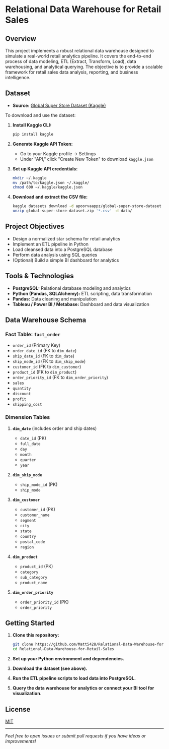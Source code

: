 # Relational Data Warehouse for Retail Sales

## Overview
This project implements a robust relational data warehouse designed to simulate a real-world retail analytics pipeline. It covers the end-to-end process of data modeling, ETL (Extract, Transform, Load), data warehousing, and analytical querying. The objective is to provide a scalable framework for retail sales data analysis, reporting, and business intelligence.

## Dataset

- **Source:** [Global Super Store Dataset (Kaggle)](https://www.kaggle.com/datasets/apoorvaappz/global-super-store-dataset)

To download and use the dataset:

1. **Install Kaggle CLI:**
   ```bash
   pip install kaggle
   ```
2. **Generate Kaggle API Token:**
   - Go to your Kaggle profile → Settings
   - Under "API," click "Create New Token" to download `kaggle.json`

3. **Set up Kaggle API credentials:**
   ```bash
   mkdir ~/.kaggle
   mv /path/to/kaggle.json ~/.kaggle/
   chmod 600 ~/.kaggle/kaggle.json
   ```

4. **Download and extract the CSV file:**
   ```bash
   kaggle datasets download -d apoorvaappz/global-super-store-dataset
   unzip global-super-store-dataset.zip '*.csv' -d data/
   ```

## Project Objectives

- Design a normalized star schema for retail analytics
- Implement an ETL pipeline in Python
- Load cleansed data into a PostgreSQL database
- Perform data analysis using SQL queries
- (Optional) Build a simple BI dashboard for analytics

## Tools & Technologies

- **PostgreSQL:** Relational database modeling and analytics
- **Python (Pandas, SQLAlchemy):** ETL scripting, data transformation
- **Pandas:** Data cleaning and manipulation
- **Tableau / Power BI / Metabase:** Dashboard and data visualization

## Data Warehouse Schema

### Fact Table: `fact_order`
- `order_id` (Primary Key)
- `order_date_id` (FK to `dim_date`)
- `ship_date_id` (FK to `dim_date`)
- `ship_mode_id` (FK to `dim_ship_mode`)
- `customer_id` (FK to `dim_customer`)
- `product_id` (FK to `dim_product`)
- `order_priority_id` (FK to `dim_order_priority`)
- `sales`
- `quantity`
- `discount`
- `profit`
- `shipping_cost`

### Dimension Tables

1. **`dim_date`** (includes order and ship dates)
   - `date_id` (PK)
   - `full_date`
   - `day`
   - `month`
   - `quarter`
   - `year`

2. **`dim_ship_mode`**
   - `ship_mode_id` (PK)
   - `ship_mode`

3. **`dim_customer`**
   - `customer_id` (PK)
   - `customer_name`
   - `segment`
   - `city`
   - `state`
   - `country`
   - `postal_code`
   - `region`

4. **`dim_product`**
   - `product_id` (PK)
   - `category`
   - `sub_category`
   - `product_name`

5. **`dim_order_priority`**
   - `order_priority_id` (PK)
   - `order_priority`

## Getting Started

1. **Clone this repository:**
   ```bash
   git clone https://github.com/Matt5428/Relational-Data-Warehouse-for-Retail-Sales.git
   cd Relational-Data-Warehouse-for-Retail-Sales
   ```

2. **Set up your Python environment and dependencies.**

3. **Download the dataset (see above).**

4. **Run the ETL pipeline scripts to load data into PostgreSQL.**

5. **Query the data warehouse for analytics or connect your BI tool for visualization.**

## License

[MIT](LICENSE)

---

*Feel free to open issues or submit pull requests if you have ideas or improvements!*